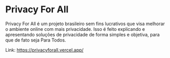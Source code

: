 # Privacy For All
Privacy For All é um projeto brasileiro sem fins lucrativos que visa melhorar o ambiente online com mais privacidade. Isso é feito explicando e apresentando soluções de privacidade de forma simples e objetiva, para que de fato seja Para Todos.

Link: https://privacyforall.vercel.app/
